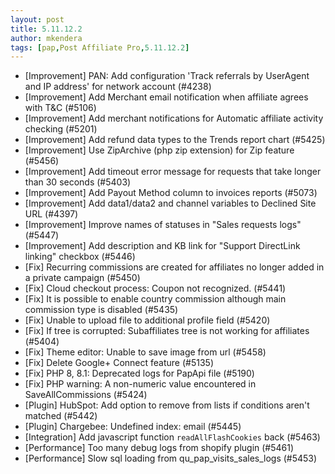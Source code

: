```yaml
---
layout: post
title: 5.11.12.2
author: mkendera
tags: [pap,Post Affiliate Pro,5.11.12.2]
---
```


- [Improvement] PAN: Add configuration 'Track referrals by UserAgent and IP address' for network account (#4238)
- [Improvement] Add Merchant email notification when affiliate agrees with T&C (#5106)
- [Improvement] Add merchant notifications for Automatic affiliate activity checking (#5201)
- [Improvement] Add refund data types to the Trends report chart (#5425)
- [Improvement] Use ZipArchive (php zip extension) for Zip feature (#5456)
- [Improvement] Add timeout error message for requests that take longer than 30 seconds (#5403)
- [Improvement] Add Payout Method column to invoices reports (#5073)
- [Improvement] Add data1/data2 and channel variables to Declined Site URL (#4397)
- [Improvement] Improve names of statuses in "Sales requests logs" (#5447)
- [Improvement] Add description and KB link for "Support DirectLink linking" checkbox (#5446)
- [Fix] Recurring commissions are created for affiliates no longer added in a private campaign (#5450)
- [Fix] Cloud checkout process: Coupon not recognized. (#5441)
- [Fix] It is possible to enable country commission although main commission type is disabled (#5435)
- [Fix] Unable to upload file to additional profile field (#5420)
- [Fix] If tree is corrupted: Subaffiliates tree is not working for affiliates (#5404)
- [Fix] Theme editor: Unable to save image from url (#5458)
- [Fix] Delete Google+ Connect feature (#5135)
- [Fix] PHP 8, 8.1: Deprecated logs for PapApi file (#5190)
- [Fix] PHP warning: A non-numeric value encountered in SaveAllCommissions (#5424)
- [Plugin] HubSpot:  Add option to remove from lists if conditions aren't matched (#5442)
- [Plugin] Chargebee: Undefined index: email (#5445)
- [Integration] Add javascript function `readAllFlashCookies` back (#5463)
- [Performance] Too many debug logs from shopify plugin (#5461)
- [Performance] Slow sql loading from qu_pap_visits_sales_logs (#5453)
